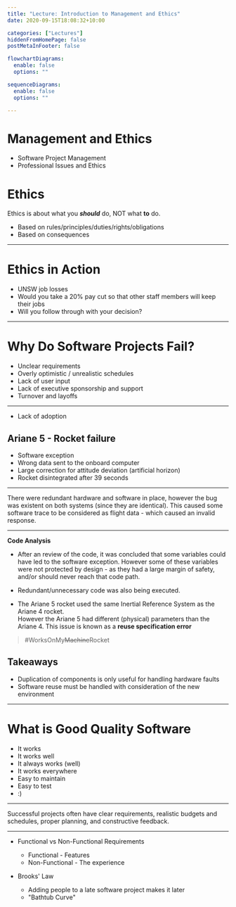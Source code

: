 ```yaml
---
title: "Lecture: Introduction to Management and Ethics"
date: 2020-09-15T18:08:32+10:00

categories: ["Lectures"]
hiddenFromHomePage: false
postMetaInFooter: false

flowchartDiagrams:
  enable: false
  options: ""

sequenceDiagrams: 
  enable: false
  options: ""

---
```


# Management and Ethics

* Software Project Management
* Professional Issues and Ethics

# Ethics

Ethics is about what you ***should*** do, NOT what **to** do.

* Based on rules/principles/duties/rights/obligations
* Based on consequences

---

# Ethics in Action

* UNSW job losses
* Would you take a 20% pay cut so that other staff members will keep their jobs
* Will you follow through with your decision?

---

# Why Do Software Projects Fail?

* Unclear requirements
* Overly optimistic / unrealistic schedules
* Lack of user input
* Lack of executive sponsorship and support
* Turnover and layoffs

---

* Lack of adoption

## Ariane 5 - Rocket failure

* Software exception
* Wrong data sent to the onboard computer
* Large correction for attitude deviation (artificial horizon)
* Rocket disintegrated after 39 seconds

---

There were redundant hardware and software in place, however the bug was existent on both systems (since they are identical). This caused some software trace to be considered as flight data - which caused an invalid response.

---

**Code Analysis**

* After an review of the code, it was concluded that some variables could have led to the software exception. However some of these variables were not protected by design - as they had a large margin of safety, and/or should never reach that code path.

* Redundant/unnecessary code was also being executed.

* The Ariane 5 rocket used the same Inertial Reference System as the Ariane 4 rocket.  
However the Ariane 5 had different (physical) parameters than the Ariane 4. This issue is known as a **reuse specification error**

> #WorksOnMy<s>Machine</s>Rocket

## Takeaways

* Duplication of components is only useful for handling hardware faults
* Software reuse must be handled with consideration of the new environment

---

# What is Good Quality Software

* It works
* It works well
* It always works (well)
* It works everywhere
* Easy to maintain
* Easy to test
* :)

---

Successful projects often have clear requirements, realistic budgets and schedules, proper planning, and constructive feedback.

---

* Functional vs Non-Functional Requirements
  * Functional - Features
  * Non-Functional - The experience

* Brooks' Law
  * Adding people to a late software project makes it later
  * "Bathtub Curve"